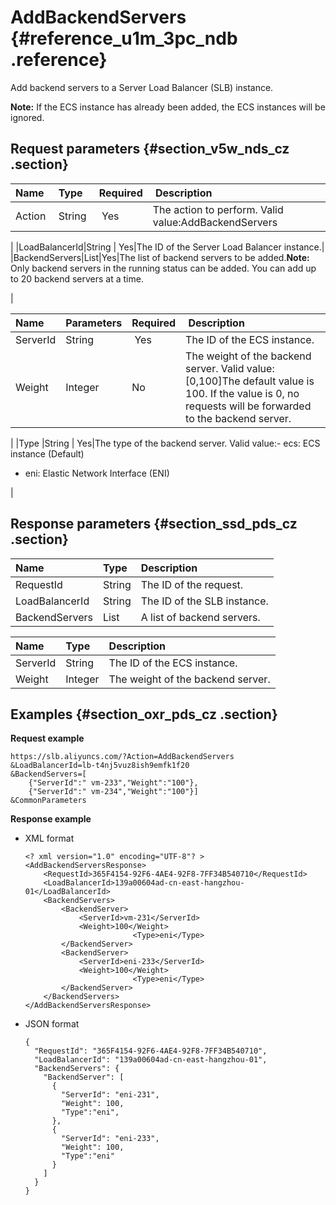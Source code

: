 # AddBackendServers {#reference_u1m_3pc_ndb .reference}

Add backend servers to a Server Load Balancer \(SLB\) instance.

**Note:** If the ECS instance has already been added, the ECS instances will be ignored.

## Request parameters {#section_v5w_nds_cz .section}

|Name|Type|Required| Description|
|:---|:---|:-------|:-----------|
|Action |String | Yes|The action to perform. Valid value:AddBackendServers

|
|LoadBalancerId|String | Yes|The ID of the Server Load Balancer instance.|
|BackendServers|List|Yes|The list of backend servers to be added.**Note:** Only backend servers in the running status can be added. You can add up to 20 backend servers at a time.

|

|Name |Parameters|Required| Description|
|:----|:---------|:-------|:-----------|
|ServerId|String | Yes|The ID of the ECS instance.|
|Weight|Integer|No |The weight of the backend server. Valid value: \[0,100\]The default value is 100. If the value is 0, no requests will be forwarded to the backend server.

|
|Type |String | Yes|The type of the backend server. Valid value:-   ecs: ECS instance \(Default\)
-   eni: Elastic Network Interface \(ENI\)

|

## Response parameters {#section_ssd_pds_cz .section}

|Name|Type|Description|
|:---|:---|:----------|
|RequestId|String|The ID of the request.|
|LoadBalancerId|String|The ID of the SLB instance.|
|BackendServers|List|A list of backend servers.|

|Name |Type|Description|
|:----|:---|:----------|
|ServerId|String|The ID of the ECS instance.|
|Weight|Integer|The weight of the backend server.|

## Examples {#section_oxr_pds_cz .section}

**Request example**

``` {#public}
https://slb.aliyuncs.com/?Action=AddBackendServers
&LoadBalancerId=lb-t4nj5vuz8ish9emfk1f20
&BackendServers=[
    {"ServerId":" vm-233","Weight":"100"},
    {"ServerId":" vm-234","Weight":"100"}]
&CommonParameters
```

**Response example**

-   XML format

    ```
    <? xml version="1.0" encoding="UTF-8"? >
    <AddBackendServersResponse>
    	<RequestId>365F4154-92F6-4AE4-92F8-7FF34B540710</RequestId>
    	<LoadBalancerId>139a00604ad-cn-east-hangzhou-01</LoadBalancerId>
    	<BackendServers>
    		<BackendServer>
    			<ServerId>vm-231</ServerId>
    			<Weight>100</Weight>
                            <Type>eni</Type>
    		</BackendServer>
    		<BackendServer>
    			<ServerId>eni-233</ServerId>
    			<Weight>100</Weight>
                            <Type>eni</Type>
    		</BackendServer>
    	</BackendServers>
    </AddBackendServersResponse>
    ```

-   JSON format

    ```
    {
      "RequestId": "365F4154-92F6-4AE4-92F8-7FF34B540710",
      "LoadBalancerId": "139a00604ad-cn-east-hangzhou-01",
      "BackendServers": {
        "BackendServer": [
          {
            "ServerId": "eni-231",
            "Weight": 100,
            "Type":"eni",
          },
          {
            "ServerId": "eni-233",
            "Weight": 100,
            "Type":"eni"
          }
        ]
      }
    }
    ```


